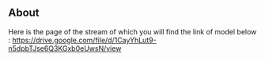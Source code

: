 ## About

Here is the page of the stream of which you will find the link of model below :
https://drive.google.com/file/d/1CayYhLut9-n5dpbTJse6Q3KGxb0eUwsN/view
